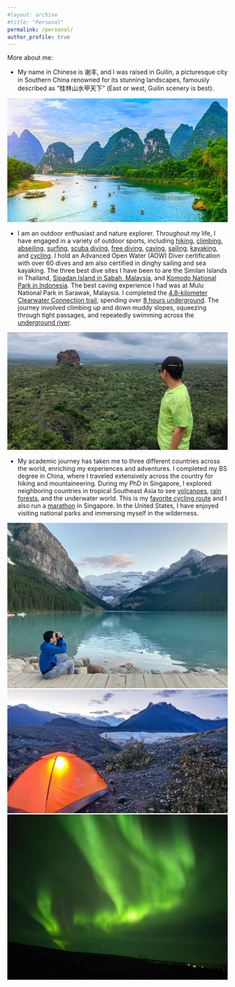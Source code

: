 ```yaml
---
#layout: archive
#title: "Personal"
permalink: /personal/
author_profile: true
---
```

More about me:

- My name in Chinese is 谢丰, and I was raised in Guilin, a picturesque city in Southern China renowned for its stunning landscapes, famously described as “桂林山水甲天下” (East or west, Guilin scenery is best).
<img src='/images/1.jpg'>

- I am an outdoor enthusiast and nature explorer. Throughout my life, I have engaged in a variety of outdoor sports, including [hiking](https://fengx13.github.io/images/more_images/hiking.jpg), [climbing](https://fengx13.github.io/images/more_images/climb.jpg), [abseiling](https://fengx13.github.io/images/more_images/abs.jpg), [surfing](https://fengx13.github.io/images/more_images/surf.jpg), [scuba diving](https://fengx13.github.io/images/more_images/diving.jpg), [free diving](https://fengx13.github.io/images/more_images/freediving.jpg), [caving](https://fengx13.github.io/images/more_images/caving.jpg), [sailing](https://fengx13.github.io/images/more_images/sailing1.jpg), [kayaking](https://fengx13.github.io/images/more_images/kayak2.jpg), and [cycling](https://fengx13.github.io/images/more_images/cycling.jpg). I hold an Advanced Open Water (AOW) Diver certification with over 60 dives and am also certified in dinghy sailing and sea kayaking. The three best dive sites I have been to are the Similan Islands in Thailand, [Sipadan Island in Sabah, Malaysia](https://fengx13.github.io/images/more_images/sipadan.jpg), and [Komodo National Park in Indonesia](https://fengx13.github.io/images/more_images/komodo.jpg). The best caving experience I had was at Mulu National Park in Sarawak, Malaysia. I completed the [4.8-kilometer Clearwater Connection trail](https://www.tripadvisor.com/Attraction_Review-g1483707-d8471001-Reviews-Clearwater_Connection-Gunung_Mulu_National_Park_Sarawak.html), spending over [8 hours underground](https://fengx13.github.io/images/more_images/caving.mp4). The journey involved climbing up and down muddy slopes, squeezing through tight passages, and repeatedly swimming across the [underground river](https://fengx13.github.io/images/more_images/clearwater.jpg).
<img src='/images/3.jpg'>

- My academic journey has taken me to three different countries across the world, enriching my experiences and adventures. I completed my BS degree in China, where I traveled extensively across the country for hiking and mountaineering. During my PhD in Singapore, I explored neighboring countries in tropical Southeast Asia to see [volcanoes](https://fengx13.github.io/images/more_images/volcano.jpg), [rain forests](https://fengx13.github.io/images/more_images/rainforest.jpg), and the underwater world. This is my [favorite cycling route](https://fengx13.github.io/images/more_images/bestcycle.jpg) and I also run a [marathon](https://fengx13.github.io/images/more_images/singaporerun.jpg) in Singapore. In the United States, I have enjoyed visiting national parks and immersing myself in the wilderness.
<img src='/images/7.jpg'>
<img src='/images/6.jpg'>
<img src='/images/8.jpg'>

<script type='text/javascript' id='clustrmaps' src='//cdn.clustrmaps.com/map_v2.js?cl=ffffff&w=80&t=n&d=8PlY_7aesNgD_BkoJYSaIC25wStG8FRgfaFYbLuCWls&co=ffffff&cmo=ffffff&cmn=ffffff&ct=ffffff'></script>
